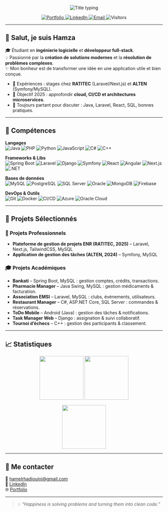 <!--
  Profil GitHub de Hamza ELRHADIOUINI
  Repo spécial: ELGHAD/ELGHAD → le README s'affiche sur ta page d'accueil GitHub
-->

<!-- Bandeau animé -->
<p align="center">
  <img src="https://readme-typing-svg.demolab.com?font=Inter&weight=700&size=28&duration=3000&pause=800&center=true&vCenter=true&width=800&lines=Hamza+ELRHADIOUINI;Software+Engineering+Student+%7C+Full-Stack+Developer;Clean+Code+.+Cloud+Ready+.+Problem+Solver" alt="Title typing"/>
</p>

<!-- Liens sociaux -->
<p align="center">
  <a href="https://elrhadiouini-code-art.lovable.app" target="_blank">
    <img alt="Portfolio" src="https://img.shields.io/badge/Portfolio-Visit-0B1020?style=for-the-badge&logo=vercel&logoColor=white">
  </a>
  <a href="https://www.linkedin.com/in/elrhadiouini-hamza-64ba04202" target="_blank">
    <img alt="LinkedIn" src="https://img.shields.io/badge/LinkedIn-Connect-0A66C2?style=for-the-badge&logo=linkedin&logoColor=white">
  </a>
  <a href="mailto:hamelrhadiouini@gmail.com">
    <img alt="Email" src="https://img.shields.io/badge/Email-Contact-1E293B?style=for-the-badge&logo=gmail&logoColor=white">
  </a>
  <img alt="Visitors" src="https://komarev.com/ghpvc/?username=ELGHAD&style=for-the-badge&color=grey">
</p>

---

## 👋 Salut, je suis Hamza
🎓 Étudiant en **ingénierie logicielle** et **développeur full-stack**.  
💡 Passionné par la **création de solutions modernes** et la **résolution de problèmes complexes**.  
✨ Mon bonheur est de transformer une idée en une application utile et bien conçue.  

- 🔭 Expériences : stages chez **RATITEC** (Laravel/Next.js) et **ALTEN** (Symfony/MySQL).  
- 🎯 Objectif 2025 : approfondir **cloud, CI/CD et architectures microservices**.  
- 💬 Toujours partant pour discuter : Java, Laravel, React, SQL, bonnes pratiques.  

---

## 🧰 Compétences

**Langages**  
![Java](https://img.shields.io/badge/Java-ED8B00?style=for-the-badge&logo=openjdk&logoColor=white)
![PHP](https://img.shields.io/badge/PHP-777BB4?style=for-the-badge&logo=php&logoColor=white)
![Python](https://img.shields.io/badge/Python-3776AB?style=for-the-badge&logo=python&logoColor=white)
![JavaScript](https://img.shields.io/badge/JavaScript-323330?style=for-the-badge&logo=javascript)
![C#](https://img.shields.io/badge/C%23-239120?style=for-the-badge&logo=csharp&logoColor=white)
![C++](https://img.shields.io/badge/C++-00599C?style=for-the-badge&logo=cplusplus)

**Frameworks & Libs**  
![Spring Boot](https://img.shields.io/badge/Spring%20Boot-6DB33F?style=for-the-badge&logo=springboot&logoColor=white)
![Laravel](https://img.shields.io/badge/Laravel-EF3B2D?style=for-the-badge&logo=laravel&logoColor=white)
![Django](https://img.shields.io/badge/Django-092E20?style=for-the-badge&logo=django)
![Symfony](https://img.shields.io/badge/Symfony-000000?style=for-the-badge&logo=symfony)
![React](https://img.shields.io/badge/React-20232A?style=for-the-badge&logo=react)
![Angular](https://img.shields.io/badge/Angular-DD0031?style=for-the-badge&logo=angular&logoColor=white)
![Next.js](https://img.shields.io/badge/Next.js-000000?style=for-the-badge&logo=nextdotjs)
![.NET](https://img.shields.io/badge/.NET-512BD4?style=for-the-badge&logo=dotnet)

**Bases de données**  
![MySQL](https://img.shields.io/badge/MySQL-005C84?style=for-the-badge&logo=mysql&logoColor=white)
![PostgreSQL](https://img.shields.io/badge/PostgreSQL-316192?style=for-the-badge&logo=postgresql)
![SQL Server](https://img.shields.io/badge/SQL%20Server-CC2927?style=for-the-badge&logo=microsoftsqlserver)
![Oracle](https://img.shields.io/badge/Oracle_DB-F80000?style=for-the-badge&logo=oracle&logoColor=white)
![MongoDB](https://img.shields.io/badge/MongoDB-4EA94B?style=for-the-badge&logo=mongodb)
![Firebase](https://img.shields.io/badge/Firebase-FFCA28?style=for-the-badge&logo=firebase)

**DevOps & Outils**  
![Git](https://img.shields.io/badge/Git-F05033?style=for-the-badge&logo=git&logoColor=white)
![Docker](https://img.shields.io/badge/Docker-2496ED?style=for-the-badge&logo=docker&logoColor=white)
![CI/CD](https://img.shields.io/badge/CI%2FCD-000000?style=for-the-badge&logo=githubactions&logoColor=white)
![Azure](https://img.shields.io/badge/Azure-0078D4?style=for-the-badge&logo=microsoftazure)
![Oracle Cloud](https://img.shields.io/badge/Oracle%20Cloud-F80000?style=for-the-badge&logo=oracle&logoColor=white)

---

## 📌 Projets Sélectionnés

### 🚀 Projets Professionnels
- **Plateforme de gestion de projets ENR (RATITEC, 2025)** – Laravel, Next.js, TailwindCSS, MySQL  
- **Application de gestion des tâches (ALTEN, 2024)** – Symfony, MySQL  

### 🎓 Projets Académiques
- **Bankati** – Spring Boot, MySQL : gestion comptes, crédits, transactions.  
- **Pharmacie Manager** – Java Swing, MySQL : gestion médicaments & facturation.  
- **Association EMSI** – Laravel, MySQL : clubs, événements, utilisateurs.  
- **Restaurant Manager** – C#, ASP.NET Core, SQL Server : commandes & réservations.  
- **ToDo Mobile** – Android (Java) : gestion des tâches & notifications.  
- **Task Manager Web** – Django : assignation & suivi collaboratif.  
- **Tournoi d’échecs** – C++ : gestion des participants & classement.  

---

## 📈 Statistiques
<p align="center">
  <img src="https://github-readme-stats.vercel.app/api?username=ELGHAD&show_icons=true&hide_title=true&include_all_commits=true&rank_icon=github" height="140"/>
  <img src="https://github-readme-stats.vercel.app/api/top-langs/?username=ELGHAD&layout=compact&langs_count=8" height="140"/>
</p>
<p align="center">
  <img src="https://streak-stats.demolab.com?user=ELGHAD&hide_border=false" height="140"/>
</p>

---

## 🤝 Me contacter
📧 [hamelrhadiouini@gmail.com](mailto:hamelrhadiouini@gmail.com)  
🔗 [LinkedIn](https://www.linkedin.com/in/elrhadiouini-hamza-64ba04202/)  
🌐 [Portfolio](https://elrhadiouini-code-art.lovable.app)  

---

> 💡 *“Happiness is solving problems and turning them into clean code.”*
